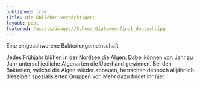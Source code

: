 ```yaml
---
published: true
title: Die üblichen Verdächtigen:
layout: post
featured: /assets/images//Schema_Diatomeenfinal_deutsch.jpg
---
```


 Eine eingeschworene Bakteriengemeinschaft 

Jedes Frühjahr blühen in der Nordsee die Algen. Dabei können von Jahr zu Jahr unterschiedliche Algenarten die Überhand gewinnen. Bei den Bakterien, welche die Algen wieder abbauen, herrschen dennoch alljährlich dieselben spezialisierten Gruppen vor. Mehr dazu findet ihr [hier](http://mpi-bremen.de/Die_ueblichen_Verdaechtigen.html)


